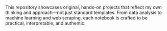 This repository showcases original, hands-on projects that reflect my own thinking and approach—not just standard templates. From data analysis to machine learning and web scraping, each notebook is crafted to be practical, interpretable, and authentic.

